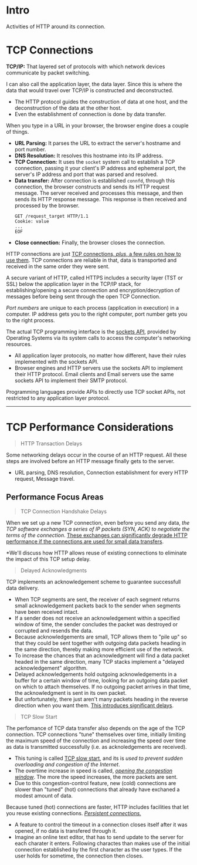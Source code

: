 # Intro
Activities of HTTP around its connection.

# TCP Connections
**TCP/IP:** That layered set of protocols with which network devices communicate by packet switching.

I can also call the application layer, the data layer. Since this is where the data that would travel over TCP/IP is constructed and deconstructed.
- The HTTP protocol guides the construction of data at one host, and the deconstruction of the data at the other host.
- Even the establishment of connection is done by data transfer.

When you type in a URL in your browser, the browser engine does a couple of things.
- **URL Parsing:** It parses the URL to extract the server's hostname and port number.
- **DNS Resolution:** It resolves this hostname into its IP address.
- **TCP Connection:** It uses the `socket` system call to establish a TCP connection, passing it your client's IP address and ephemeral port, the server's IP address and port that was parsed and resolved.
- **Data transfer:** After connection is established `connfd`, through this connection, the browser constructs and sends its HTTP request message. The server received and processes this message, and then sends its HTTP response message. This response is then received and processed by the browser.
  ```http
  GET /request_target HTTP/1.1
  Cookie: value
  ...
  EOF
  ```
- **Close connection:** Finally, the browser closes the connection.

HTTP connections are just <u>TCP connections, *plus*, a few rules on how to use them</u>. TCP connections are reliable in that, data is transported and received in the same order they were sent.

A secure variant of HTTP, called HTTPS includes a security layer (TST or SSL) below the application layer in the TCP/IP stack, for establishing/opening a secure connection and encryption/decryption of messages before being sent through the open TCP Connection.

*Port numbers* are unique to each process (application in execution) in a computer. IP address gets you to the right computer, port number gets you to the right process.

The actual TCP programming interface is the <u>sockets API</u>, provided by Operating Systems via its system calls to access the computer's networking resources.
- All application layer protocols, no matter how different, have their rules implemented with the sockets API.
- Browser engines and HTTP servers use the sockets API to implement their HTTP protocol. Email clients and Email servers use the same sockets API to implement their SMTP protocol.

Programming languages provide APIs to directly use TCP socket APIs, not restricted to any application layer protocol.

---

# TCP Performance Considerations
> HTTP Transaction Delays

Some networking delays occur in the course of an HTTP request. All these steps are involved before an HTTP message finally gets to the server.
- URL parsing, DNS resolution, Connection establishment for every HTTP request, Message travel.

## Performance Focus Areas
> TCP Connection Handshake Delays

When we set up a new TCP connection, even before you send any data, *the TCP software exchanges a series of IP packets (SYN, ACK) to negotiate the terms of the connection*. <u>These exchanges can significantly degrade HTTP performance if the connections are used for small data transfers</u>.

*We'll discuss how HTTP allows reuse of existing connections to eliminate the impact of this TCP setup delay.

> Delayed Acknowledgments

TCP implements an acknowledgement scheme to guarantee successfull data delivery.
- When TCP segments are sent, the receiver of each segment returns small acknowledgement packets back to the sender when segments have been received intact.
- If a sender does not receive an acknowledgement within a specified window of time, the sender concludes the packet was destroyed or corrupted and resends the data.
- Because acknowledgements are small, TCP allows them to "pile up" so that they could be sent together with outgoing data packets heading in the same direction, thereby making more efficient use of the network.
- To increase the chances that an acknowledgment will find a data packet headed in the same direction, many TCP stacks implement a "delayed acknowledgement" algorithm.
- Delayed acknowledgements hold outgoing acknowledgements in a buffer for a certain window of time, looking for an outgoing data packet on which to attach themselves. If no outgoing packet arrives in that time, the acknowledgment is sent in its own packet.
- But unfortunately, there just aren't many packets heading in the reverse direction when you want them. <u>This introduces significant delays</u>.

> TCP Slow Start

The perfomance of TCP data transfer also depends on the age of the TCP connection. TCP connections "tune" themselves over time, initially limiting the maximum speed of the connection and increasing the speed over time as data is transmitted successfully (i.e. as acknoledgements are received).
- This tuning is called <u>TCP slow start</u>, and its is *used to prevent sudden overloading and congestion of the Internet*. 
- The overtime increase in speed is called, *<u>opening the congestion window</u>*. The more the speed increases, the more packets are sent.
- Due to this congestion-control feature, new (cold) connections are slower than "tuned" (hot) connections that already have exchaned a modest amount of data.

Because tuned (hot) connections are faster, HTTP includes facilities that let you reuse existing connections. *<u>Persistent connections.</u>*
- A feature to control the timeout in a connection closes itself after it was opened, if no data is transfered through it.
- Imagine an online text editor, that has to send update to the server for each charater it enters. Following charactes than makes use of the initial connection established by the first character as the user types. If the user holds for sometime, the connection then closes.

